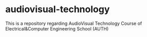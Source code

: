 # audiovisual-technology

This is a repository regarding AudioVisual Technology Course of Electrical&Computer Engineering School (AUTH)
